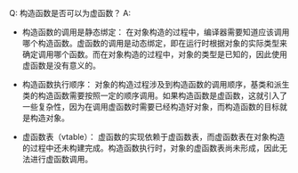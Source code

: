 Q: 构造函数是否可以为虚函数？
A:
- 构造函数的调用是静态绑定： 在对象构造的过程中，编译器需要知道应该调用哪个构造函数。虚函数的调用是动态绑定，即在运行时根据对象的实际类型来确定调用哪个函数。而在对象构造的过程中，对象的类型是已知的，因此使用虚函数是没有意义的。

- 构造函数执行顺序： 对象的构造过程涉及到构造函数的调用顺序，基类和派生类的构造函数需要按照一定的顺序调用。如果构造函数是虚函数，这就引入了一些复杂性，因为在调用虚函数时需要已经构造好对象，而构造函数的目标就是构造对象。

- 虚函数表（vtable）： 虚函数的实现依赖于虚函数表，而虚函数表在对象构造的过程中还未构建完成。构造函数执行时，对象的虚函数表尚未形成，因此无法进行虚函数调用。